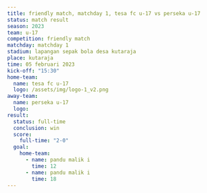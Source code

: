 ```yaml
---
title: friendly match, matchday 1, tesa fc u-17 vs perseka u-17
status: match result
season: 2023
team: u-17
competition: friendly match
matchday: matchday 1
stadium: lapangan sepak bola desa kutaraja
place: kutaraja
time: 05 februari 2023
kick-off: "15:30"
home-team:
  name: tesa fc u-17
  logo: /assets/img/logo-1_v2.png
away-team:
  name: perseka u-17
  logo: 
result:
  status: full-time
  conclusion: win
  score:
    full-time: "2-0"
  goal:
    home-team:
      - name: pandu malik i
        time: 12
      - name: pandu malik i
        time: 18
---
```

